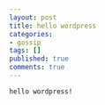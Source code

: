 ```yaml
---
layout: post
title: hello wordpress
categories:
- gossip 
tags: []
published: true
comments: true
---
```

<p><code>hello wordpress!</code></p>
